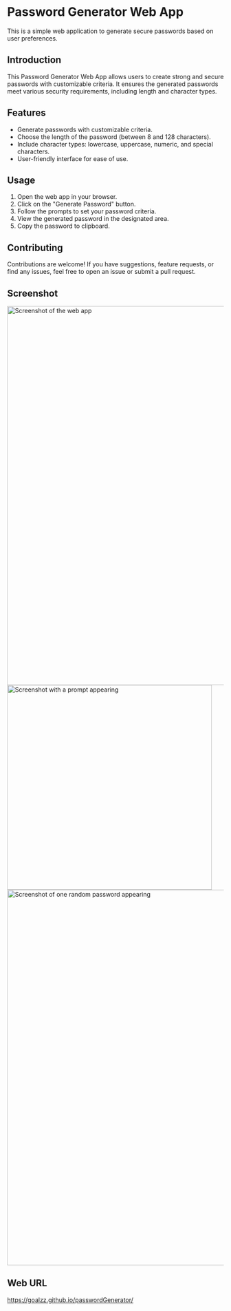 # Password Generator Web App

This is a simple web application to generate secure passwords based on user preferences.

## Introduction

This Password Generator Web App allows users to create strong and secure passwords with customizable criteria. It ensures the generated passwords meet various security requirements, including length and character types.

## Features

- Generate passwords with customizable criteria.
- Choose the length of the password (between 8 and 128 characters).
- Include character types: lowercase, uppercase, numeric, and special characters.
- User-friendly interface for ease of use.

## Usage

1. Open the web app in your browser.
2. Click on the "Generate Password" button.
3. Follow the prompts to set your password criteria.
4. View the generated password in the designated area.
5. Copy the password to clipboard.

## Contributing

Contributions are welcome! If you have suggestions, feature requests, or find any issues, feel free to open an issue or submit a pull request.

## Screenshot 

<img width="881" alt="Screenshot of the web app" src="https://github.com/goalzz/passwordGenerator/assets/124784722/c536b77d-617b-41d2-a0fe-2fe204784c59">
<img width="476" alt="Screenshot with a prompt appearing" src="https://github.com/goalzz/passwordGenerator/assets/124784722/5d6d8f22-956d-4e5b-9e42-ca083c2b354c">
<img width="873" alt="Screenshot of one random password appearing" src="https://github.com/goalzz/passwordGenerator/assets/124784722/597d4103-c760-4ffe-8149-dc65ade2299f">


## Web URL
https://goalzz.github.io/passwordGenerator/
